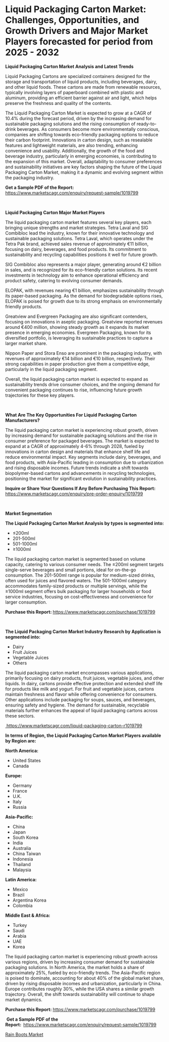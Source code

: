 <p><h1>Liquid Packaging Carton Market: Challenges, Opportunities, and Growth Drivers and Major Market Players forecasted for period from 2025 - 2032</h1></p><p><strong>Liquid Packaging Carton Market Analysis and Latest Trends</strong></p>
<p><p>Liquid Packaging Cartons are specialized containers designed for the storage and transportation of liquid products, including beverages, dairy, and other liquid foods. These cartons are made from renewable resources, typically involving layers of paperboard combined with plastic and aluminum, providing an efficient barrier against air and light, which helps preserve the freshness and quality of the contents.</p><p>The Liquid Packaging Carton Market is expected to grow at a CAGR of 10.4% during the forecast period, driven by the increasing demand for sustainable packaging solutions and the rising consumption of ready-to-drink beverages. As consumers become more environmentally conscious, companies are shifting towards eco-friendly packaging options to reduce their carbon footprint. Innovations in carton design, such as resealable features and lightweight materials, are also trending, enhancing convenience and usability. Additionally, the growth of the food and beverage industry, particularly in emerging economies, is contributing to the expansion of this market. Overall, adaptability to consumer preferences and sustainability initiatives are key factors shaping the future of the Liquid Packaging Carton Market, making it a dynamic and evolving segment within the packaging industry.</p></p>
<p><strong>Get a Sample PDF of the Report:&nbsp;</strong> <a href="https://www.marketscagr.com/enquiry/request-sample/1019799?utm_campaign=2235&utm_medium=2&utm_source=Github&utm_content=ia&utm_term=07022025&utm_id=liquid-packaging-carton">https://www.marketscagr.com/enquiry/request-sample/1019799</a></p>
<p>&nbsp;</p>
<p><strong>Liquid Packaging Carton Major Market Players</strong></p>
<p><p>The liquid packaging carton market features several key players, each bringing unique strengths and market strategies. Tetra Laval and SIG Combibloc lead the industry, known for their innovative technology and sustainable packaging solutions. Tetra Laval, which operates under the Tetra Pak brand, achieved sales revenue of approximately €11 billion, focusing on dairy, beverages, and food products. Its commitment to sustainability and recycling capabilities positions it well for future growth.</p><p>SIG Combibloc also represents a major player, generating around €2 billion in sales, and is recognized for its eco-friendly carton solutions. Its recent investments in technology aim to enhance operational efficiency and product safety, catering to evolving consumer demands.</p><p>ELOPAK, with revenues nearing €1 billion, emphasizes sustainability through its paper-based packaging. As the demand for biodegradable options rises, ELOPAK is poised for growth due to its strong emphasis on environmentally friendly products.</p><p>Greatview and Evergreen Packaging are also significant contenders, focusing on innovations in aseptic packaging. Greatview reported revenues around €400 million, showing steady growth as it expands its market presence in emerging economies. Evergreen Packaging, known for its diversified portfolio, is leveraging its sustainable practices to capture a larger market share.</p><p>Nippon Paper and Stora Enso are prominent in the packaging industry, with revenues of approximately €14 billion and €10 billion, respectively. Their strong capabilities in paper production give them a competitive edge, particularly in the liquid packaging segment.</p><p>Overall, the liquid packaging carton market is expected to expand as sustainability trends drive consumer choices, and the ongoing demand for convenient packaging continues to rise, influencing future growth trajectories for these key players.</p></p>
<p>&nbsp;</p>
<p><strong>What Are The Key Opportunities For Liquid Packaging Carton Manufacturers?</strong></p>
<p><p>The liquid packaging carton market is experiencing robust growth, driven by increasing demand for sustainable packaging solutions and the rise in consumer preference for packaged beverages. The market is expected to expand at a CAGR of approximately 4-6% through 2028, fueled by innovations in carton design and materials that enhance shelf life and reduce environmental impact. Key segments include dairy, beverages, and food products, with Asia-Pacific leading in consumption due to urbanization and rising disposable incomes. Future trends indicate a shift towards biopolymer-based cartons and advancements in recycling technologies, positioning the market for significant evolution in sustainability practices.</p></p>
<p><strong>Inquire or Share Your Questions If Any Before Purchasing This Report:</strong> <a href="https://www.marketscagr.com/enquiry/pre-order-enquiry/1019799?utm_campaign=2235&utm_medium=2&utm_source=Github&utm_content=ia&utm_term=07022025&utm_id=liquid-packaging-carton">https://www.marketscagr.com/enquiry/pre-order-enquiry/1019799</a></p>
<p>&nbsp;</p>
<p><strong>Market Segmentation</strong></p>
<p><strong>The Liquid Packaging Carton Market Analysis by types is segmented into:</strong></p>
<p><ul><li>≤200ml</li><li>201-500ml</li><li>501-1000ml</li><li>≥1000ml</li></ul></p>
<p><p>The liquid packaging carton market is segmented based on volume capacity, catering to various consumer needs. The ≤200ml segment targets single-serve beverages and small portions, ideal for on-the-go consumption. The 201-500ml range is popular for medium-sized drinks, often used for juices and flavored waters. The 501-1000ml category accommodates family-sized products or multiple servings, while the ≥1000ml segment offers bulk packaging for larger households or food service industries, focusing on cost-effectiveness and convenience for larger consumption.</p></p>
<p><strong>Purchase this Report:&nbsp;</strong><a href="https://www.marketscagr.com/purchase/1019799?utm_campaign=2235&utm_medium=2&utm_source=Github&utm_content=ia&utm_term=07022025&utm_id=liquid-packaging-carton">https://www.marketscagr.com/purchase/1019799</a></p>
<p>&nbsp;</p>
<p><strong>The Liquid Packaging Carton Market Industry Research by Application is segmented into:</strong></p>
<p><ul><li>Dairy</li><li>Fruit Juices</li><li>Vegetable Juices</li><li>Others</li></ul></p>
<p><p>The liquid packaging carton market encompasses various applications, primarily focusing on dairy products, fruit juices, vegetable juices, and other liquids. In dairy, cartons provide effective protection and extended shelf life for products like milk and yogurt. For fruit and vegetable juices, cartons maintain freshness and flavor while offering convenience for consumers. Other applications include packaging for soups, sauces, and beverages, ensuring safety and hygiene. The demand for sustainable, recyclable materials further enhances the appeal of liquid packaging cartons across these sectors.</p></p>
<p><a href="https://www.marketscagr.com/liquid-packaging-carton-r1019799?utm_campaign=2235&utm_medium=2&utm_source=Github&utm_content=ia&utm_term=07022025&utm_id=liquid-packaging-carton">&nbsp;https://www.marketscagr.com/liquid-packaging-carton-r1019799</a></p>
<p><strong>In terms of Region, the Liquid Packaging Carton Market Players available by Region are:</strong></p>
<p>
    <p> <strong> North America: </strong>
        <ul>
            <li>United States</li>
            <li>Canada</li>
        </ul>
        </p> 
    <p> <strong> Europe: </strong>
        <ul>
            <li>Germany</li>
            <li>France</li>
            <li>U.K.</li>
            <li>Italy</li>
            <li>Russia</li>
        </ul>
        </p> 
    <p> <strong> Asia-Pacific: </strong>
        <ul>
            <li>China</li>
            <li>Japan</li>
            <li>South Korea</li>
            <li>India</li>
            <li>Australia</li>
            <li>China Taiwan</li>
            <li>Indonesia</li>
            <li>Thailand</li>
            <li>Malaysia</li>
        </ul>
        </p> 
    <p> <strong> Latin America: </strong>
        <ul>
            <li>Mexico</li>
            <li>Brazil</li>
            <li>Argentina Korea</li>
            <li>Colombia</li>
        </ul>
        </p> 
    <p> <strong> Middle East & Africa: </strong>
        <ul>
            <li>Turkey</li>
            <li>Saudi</li>
            <li>Arabia</li>
            <li>UAE</li>
            <li>Korea</li>
        </ul>
    </p>
    </p>
<p><p>The liquid packaging carton market is experiencing robust growth across various regions, driven by increasing consumer demand for sustainable packaging solutions. In North America, the market holds a share of approximately 25%, fueled by eco-friendly trends. The Asia-Pacific region is poised to dominate, accounting for about 40% of the global market share, driven by rising disposable incomes and urbanization, particularly in China. Europe contributes roughly 30%, while the USA shares a similar growth trajectory. Overall, the shift towards sustainability will continue to shape market dynamics.</p></p>
<p><strong>Purchase this Report: </strong><a href="https://www.marketscagr.com/purchase/1019799?utm_campaign=2235&utm_medium=2&utm_source=Github&utm_content=ia&utm_term=07022025&utm_id=liquid-packaging-carton">https://www.marketscagr.com/purchase/1019799</a></p>
<p>&nbsp;<strong>Get a Sample PDF of the Report:&nbsp;&nbsp;</strong><a href="https://www.marketscagr.com/enquiry/request-sample/1019799?utm_campaign=2235&utm_medium=2&utm_source=Github&utm_content=ia&utm_term=07022025&utm_id=liquid-packaging-carton">https://www.marketscagr.com/enquiry/request-sample/1019799</a></p>
<p><strong></strong></p>
<p><p><a href="https://github.com/gullattedenna/Market-Research-Report-List-1/blob/main/rain-boots-market.md?utm_campaign=2235&utm_medium=2&utm_source=Github&utm_content=ia&utm_term=07022025&utm_id=liquid-packaging-carton">Rain Boots Market</a></p></p>